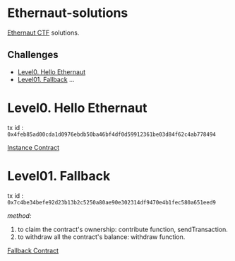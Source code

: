 # Ethernaut-solutions
[Ethernaut CTF](https://ethernaut.openzeppelin.com/) solutions.

## Challenges
- [Level0. Hello Ethernaut](#level0-hello-ethernaut) 
- [Level01. Fallback](#level01-fallback) 
    ...

# Level0. Hello Ethernaut
tx id : ` 0x4feb85ad00cda1d0976ebdb50ba46bf4df0d59912361be03d84f62c4ab778494 `

[Instance Contract](./challenges/Level0/Instance.sol)

# Level01. Fallback
tx id : ` 0x7c4be34befe92d23b13b2c5250a80ae90e302314df9470e4b1fec580a651eed9 `

*method:* 
1. to claim the contract's ownership: contribute function, sendTransaction.
2. to withdraw all the contract's balance: withdraw function.

[Fallback Contract](./challenges/Level1/Fallback.sol)